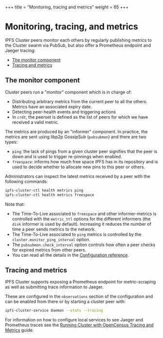 +++
title = "Monitoring, tracing and metrics"
weight = 65
+++

# Monitoring, tracing, and metrics

IPFS Cluster peers monitor each others by regularly publishing metrics to the Cluster swarm via PubSub, but also offer a Prometheus endpoint and Jaeger tracing:

* [The monitor component](#the-monitor-component)
* [Tracing and metrics](#tracing-and-metrics)

## The monitor component

Cluster peers run a "monitor" component which is in charge of:

* Distributing arbitrary metrics from the current peer to all the others. Metrics have an associated expiry date.
* Detecting peer-health events and triggering actions
* In `crdt`, the peerset is defined as the list of peers for which we have received a valid metric.

The metrics are produced by an "informer" component. In practice, the metrics are sent using libp2p GossipSub (`pubsubmon`) and there are two types:

* `ping`: the lack of pings from a given cluster peer signifies that the peer is down and is used to trigger re-pinnings when enabled.
* `freespace`: informs how much free space IPFS has in its repository and is used to decide whether to allocate new pins to this peer or others.

Administrators can inspect the latest metrics received by a peer with the following commands:

```sh
ipfs-cluster-ctl health metrics ping
ipfs-cluster-ctl health metrics freespace
```

Note that:

* The Time-To-Live associated to `freespace` and other informer-metrics is controlled with the `metric_ttl` options for the different informers (the `disk` informer is used by default). Increasing it reduces the number of time a peer sends metrics to the network.
* The Time-To-Live associated to `ping` metrics is controlled by the `cluster.monitor_ping_interval` option.
* The `pubsubmon.check_interval` option controls how often a peer checks for expired metrics from other peers.
* You can read all the details in the [Configuration reference](/documentation/reference/configuration).


## Tracing and metrics

IPFS Cluster supports exposing a Prometheus endpoint for metric-scraping as well as submitting trace information to Jaeger.

These are configured in the `observations` section of the configuration and can be enabled from there or by starting a cluster peer with:

```sh
ipfs-cluster-service daemon --stats --tracing
```

For information on how to configure local services to see Jaeger and Prometheus traces see the [Running Cluster with OpenCensus Tracing and Metrics](/documentation/guides/opencensus) guide.
